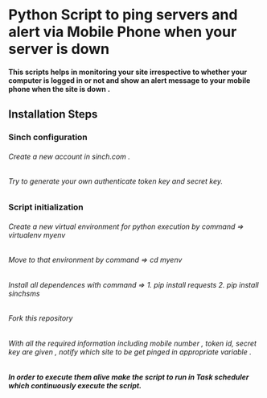 # Python Script to ping servers and alert via Mobile Phone when your server is down 

#### This scripts helps in monitoring your site irrespective to whether your computer is logged in or not and show an alert message to your mobile phone when the site is down .

## Installation Steps 
### Sinch configuration 
###### Create a new account in sinch.com .
###### Try to generate your own authenticate token key and secret key.
### Script initialization
###### Create a new virtual environment for python execution by command => virtualenv myenv
###### Move to that environment by command => cd myenv
###### Install all dependences with command => 1. pip install requests 2. pip install sinchsms
###### Fork this repository
###### With all the required information including mobile number , token id, secret key are given , notify which site to be get pinged in appropriate variable .  
##### In order to execute them alive make the script to run in Task scheduler which continuously execute the script. 
